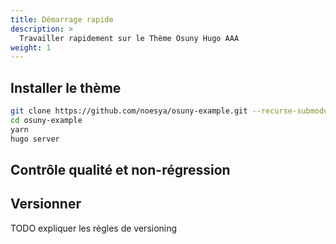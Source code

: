 ```yaml
---
title: Démarrage rapide
description: >
  Travailler rapidement sur le Thème Osuny Hugo AAA
weight: 1
---
```


## Installer le thème

```bash
git clone https://github.com/noesya/osuny-example.git --recurse-submodules
cd osuny-example
yarn
hugo server
```

## Contrôle qualité et non-régression

## Versionner

TODO expliquer les règles de versioning